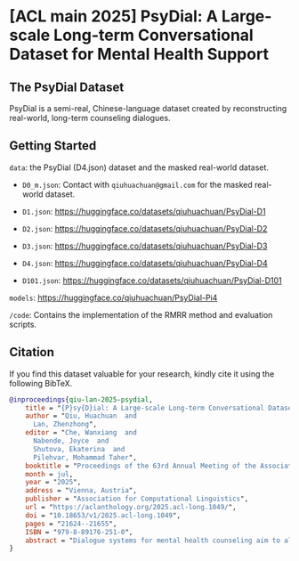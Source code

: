 # [ACL main 2025] PsyDial: A Large-scale Long-term Conversational Dataset for Mental Health Support

## The PsyDial Dataset

PsyDial is a semi-real, Chinese-language dataset created by reconstructing real-world, long-term counseling dialogues.

## Getting Started

`data`: the PsyDial (D4.json) dataset and the masked real-world dataset.

- `D0_m.json`: Contact with `qiuhuachuan@gmail.com` for the masked real-world dataset.

- `D1.json`: https://huggingface.co/datasets/qiuhuachuan/PsyDial-D1
- `D2.json`: https://huggingface.co/datasets/qiuhuachuan/PsyDial-D2
- `D3.json`: https://huggingface.co/datasets/qiuhuachuan/PsyDial-D3
- `D4.json`: https://huggingface.co/datasets/qiuhuachuan/PsyDial-D4
- `D101.json`: https://huggingface.co/datasets/qiuhuachuan/PsyDial-D101

`models`: https://huggingface.co/qiuhuachuan/PsyDial-Pi4

`/code`: Contains the implementation of the RMRR method and evaluation scripts.

## Citation

If you find this dataset valuable for your research, kindly cite it using the following BibTeX.

```BibTeX
@inproceedings{qiu-lan-2025-psydial,
    title = "{P}sy{D}ial: A Large-scale Long-term Conversational Dataset for Mental Health Support",
    author = "Qiu, Huachuan  and
      Lan, Zhenzhong",
    editor = "Che, Wanxiang  and
      Nabende, Joyce  and
      Shutova, Ekaterina  and
      Pilehvar, Mohammad Taher",
    booktitle = "Proceedings of the 63rd Annual Meeting of the Association for Computational Linguistics (Volume 1: Long Papers)",
    month = jul,
    year = "2025",
    address = "Vienna, Austria",
    publisher = "Association for Computational Linguistics",
    url = "https://aclanthology.org/2025.acl-long.1049/",
    doi = "10.18653/v1/2025.acl-long.1049",
    pages = "21624--21655",
    ISBN = "979-8-89176-251-0",
    abstract = "Dialogue systems for mental health counseling aim to alleviate client distress and assist individuals in navigating personal challenges. Developing effective conversational agents for psychotherapy requires access to high-quality, real-world, long-term client-counselor interaction data, which is difficult to obtain due to privacy concerns. Although removing personally identifiable information is feasible, this process is labor-intensive. To address these challenges, we propose a novel privacy-preserving data reconstruction method that reconstructs real-world client-counselor dialogues while mitigating privacy concerns. We apply the RMRR (Retrieve, Mask, Reconstruct, Refine) method, which facilitates the creation of the privacy-preserving PsyDial dataset, with an average of 37.8 turns per dialogue. Extensive analysis demonstrates that PsyDial effectively reduces privacy risks while maintaining dialogue diversity and conversational exchange. To fairly and reliably evaluate the performance of models fine-tuned on our dataset, we manually collect 101 dialogues from professional counseling books. Experimental results show that models fine-tuned on PsyDial achieve improved psychological counseling performance, outperforming various baseline models. A user study involving counseling experts further reveals that our LLM-based counselor provides higher-quality responses. Code, data, and models are available at https://github.com/qiuhuachuan/PsyDial, serving as valuable resources for future advancements in AI psychotherapy."
}
```
